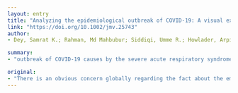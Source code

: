 ```yaml
---
layout: entry
title: "Analyzing the epidemiological outbreak of COVID-19: A visual exploratory data analysis approach"
link: "https://doi.org/10.1002/jmv.25743"
author:
- Dey, Samrat K.; Rahman, Md Mahbubur; Siddiqi, Umme R.; Howlader, Arpita

summary:
- "outbreak of COVID-19 causes by the severe acute respiratory syndrome coronavirus 2 (SARS-CoV-2) progresses within China and beyond. Rapidly available epidemiological data are needed to guide strategies for situational awareness and intervention. The recent outbreak of pneumonia in Wuhan, China, caused by the novel virus emphasizes the importance of analyzing the epidemiologic data of this novel virus."

original:
- "There is an obvious concern globally regarding the fact about the emerging coronavirus 2019 novel coronavirus (2019-nCoV) as a worldwide public health threat. As the outbreak of COVID-19 causes by the severe acute respiratory syndrome coronavirus 2 (SARS-CoV-2) progresses within China and beyond, rapidly available epidemiological data are needed to guide strategies for situational awareness and intervention. The recent outbreak of pneumonia in Wuhan, China, caused by the SARS-CoV-2 emphasizes the importance of analyzing the epidemiological data of this novel virus and predicting their risks of infecting people all around the globe. In this study, we present an effort to compile and analyze epidemiological outbreak information on COVID-19 based on the several open datasets on 2019-nCoV provided by the Johns Hopkins University, World Health Organization, Chinese Center for Disease Control and Prevention, National Health Commission, and DXY. An exploratory data analysis with visualizations has been made to understand the number of different cases reported (confirmed, death, and recovered) in different provinces of China and outside of China. Overall, at the outset of an outbreak like this, it is highly important to readily provide information to begin the evaluation necessary to understand the risks and begin containment activities."
---
```


